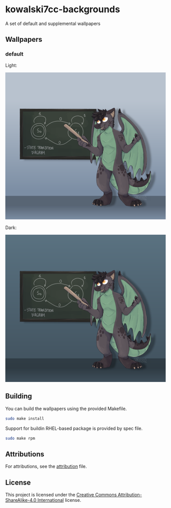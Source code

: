 # kowalski7cc-backgrounds

A set of default and supplemental wallpapers

## Wallpapers

### default

Light:

![default-light](default/kowalski7cc-day.svg)

Dark:

![default-dark](default/kowalski7cc-night.svg)

## Building

You can build the wallpapers using the provided Makefile.

```bash
sudo make install
```

Support for buildin RHEL-based package is provided by spec file.

```bash
sudo make rpm
```

## Attributions

For attributions, see the [attribution](Attribution) file.

## License

This project is licensed under the [Creative Commons Attribution-ShareAlike-4.0 International](COPYING) license.